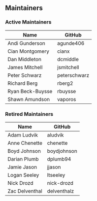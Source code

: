 ## Maintainers

### Active Maintainers
| Name | GitHub |
| --- | --- |
| Andi Gunderson | agunde406 |
| Cian Montgomery | cianx |
| Dan Middleton | dcmiddle |
| James Mitchell | jsmitchell |
| Peter Schwarz | peterschwarz |
| Richard Berg | rberg2 |
| Ryan Beck-Buysse | rbuysse |
| Shawn Amundson | vaporos |

### Retired Maintainers
| Name | GitHub |
| --- | --- |
| Adam Ludvik | aludvik |
| Anne Chenette | chenette |
| Boyd Johnson | boydjohnson |
| Darian Plumb | dplumb94 |
| Jamie Jason | jjason |
| Logan Seeley | ltseeley |
| Nick Drozd | nick-drozd |
| Zac Delventhal | delventhalz |
